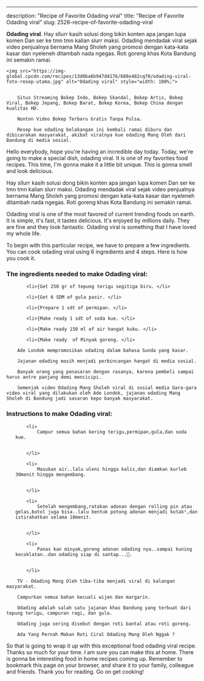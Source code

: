 ---
description: "Recipe of Favorite Odading viral"
title: "Recipe of Favorite Odading viral"
slug: 2526-recipe-of-favorite-odading-viral

<p>
	<strong>Odading viral</strong>. 
	Hay sllurr kasih solusi dong bikin konten apa jangan lupa komen Dan ser ke tmn tmn kalian slurr maksi. Odading mendadak viral sejak video penjualnya bernama Mang Sholeh yang promosi dengan kata-kata kasar dan nyeleneh ditambah nada ngegas. Roti goreng khas Kota Bandung ini semakin ramai.
</p>
<p>
	
	<img src="https://img-global.cpcdn.com/recipes/13d8ba6b947d4176/680x482cq70/odading-viral-foto-resep-utama.jpg" alt="Odading viral" style="width: 100%;">
	
	
		Situs Streaming Bokep Indo, Bokep Skandal, Bokep Artis, Bokep Viral, Bokep Jepang, Bokep Barat, Bokep Korea, Bokep China dengan kualitas HD.
	
		Nonton Video Bokep Terbaru Gratis Tanpa Pulsa.
	
		Resep kue odading belakangan ini kembali ramai diburu dan dibicarakan masyarakat, akibat viralnya kue odading Mang Oleh dari Bandung di media sosial.
	
</p>
<p>
	Hello everybody, hope you're having an incredible day today. Today, we're going to make a special dish, odading viral. It is one of my favorites food recipes. This time, I'm gonna make it a little bit unique. This is gonna smell and look delicious.
</p>
	
<p>
	Hay sllurr kasih solusi dong bikin konten apa jangan lupa komen Dan ser ke tmn tmn kalian slurr maksi. Odading mendadak viral sejak video penjualnya bernama Mang Sholeh yang promosi dengan kata-kata kasar dan nyeleneh ditambah nada ngegas. Roti goreng khas Kota Bandung ini semakin ramai.
</p>
<p>
	Odading viral is one of the most favored of current trending foods on earth. It is simple, it's fast, it tastes delicious. It's enjoyed by millions daily. They are fine and they look fantastic. Odading viral is something that I have loved my whole life.
</p>

<p>
To begin with this particular recipe, we have to prepare a few ingredients. You can cook odading viral using 6 ingredients and 4 steps. Here is how you cook it.
</p>

<h3>The ingredients needed to make Odading viral:</h3>

<ol>
	
		<li>{Get 250 gr of tepung terigu segitiga biru. </li>
	
		<li>{Get 6 SDM of gula pasir. </li>
	
		<li>{Prepare 1 sdt of permipan. </li>
	
		<li>{Make ready 1 sdt of soda kue. </li>
	
		<li>{Make ready 150 ml of air hangat kuku. </li>
	
		<li>{Make ready  of Minyak goreng. </li>
	
</ol>
<p>
	
		Ade Londok mempromosikan odading dalam bahasa Sunda yang kasar.
	
		Jajanan odading masih menjadi perbincangan hangat di media sosial.
	
		Banyak orang yang penasaran dengan rasanya, karena pembeli sampai harus antre panjang demi mencicipi.
	
		Semenjak video Odading Mang Sholeh viral di sosial media Gara-gara video viral yang dilakukan oleh Ade Londok, jajanan odading Mang Sholeh di Bandung jadi sasaran kepo banyak masyarakat.
	
</p>

<h3>Instructions to make Odading viral:</h3>

<ol>
	
		<li>
			Campur semua bahan kering terigu,permipan,gula,dan soda kue.
			
			
		</li>
	
		<li>
			Masukan air..lalu uleni hingga kalis,dan diamkan kurleb 30menit hingga mengembang.
			
			
		</li>
	
		<li>
			Setelah mengembang,ratakan adonan dengan rolling pin atau gelas,botol juga bisa..lalu bentuk potong adonan menjadi kotak²,dan istirahatkan selama 10menit.
			
			
		</li>
	
		<li>
			Panas kan minyak,goreng adonan odading nya..sampai kuning kecoklatan..dan odading siap di santap...🤗.
			
			
		</li>
	
</ol>

<p>
	
		TV - Odading Mang Oleh tiba-tiba menjadi viral di kalangan masyarakat.
	
		Campurkan semua bahan kecuali wijen dan margarin.
	
		Odading adalah salah satu jajanan khas Bandung yang terbuat dari tepung terigu, campuran ragi, dan gula.
	
		Odading juga sering disebut dengan roti bantal atau roti goreng.
	
		Ada Yang Pernah Makan Roti Ciral Odading Mang Oleh Nggak ?
	
</p>

<p>
	So that is going to wrap it up with this exceptional food odading viral recipe. Thanks so much for your time. I am sure you can make this at home. There is gonna be interesting food in home recipes coming up. Remember to bookmark this page on your browser, and share it to your family, colleague and friends. Thank you for reading. Go on get cooking!
</p>
